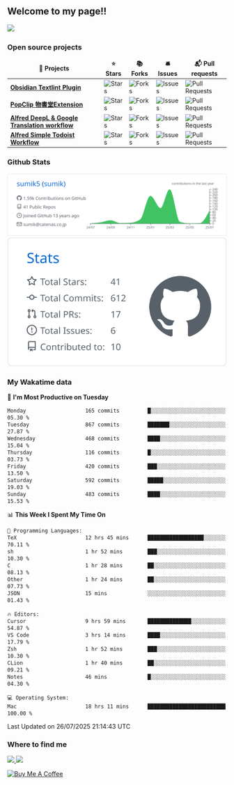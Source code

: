 
<h2>Welcome to my page!!</h2>

![](https://komarev.com/ghpvc/?username=shivase&color=red)

<h3>Open source projects</h3>
<table>
  <thead align="center">
    <tr border: none;>
      <td><b>🎁 Projects</b></td>
      <td><b>⭐ Stars</b></td>
      <td><b>📚 Forks</b></td>
      <td><b>🛎 Issues</b></td>
      <td><b>📬 Pull requests</b></td>
    </tr>
  </thead>
  <tbody>
    <tr>
      <td><a href="https://github.com/shivase/obsidian-textlint"><b>Obsidian Textlint Plugin</b></a></td>
      <td><img alt="Stars" src="https://img.shields.io/github/stars/shivase/obsidian-textlint?style=flat-square&labelColor=343b41"/></td>
      <td><img alt="Forks" src="https://img.shields.io/github/forks/shivase/obsidian-textlint?style=flat-square&labelColor=343b41"/></td>
      <td><img alt="Issues" src="https://img.shields.io/github/issues/shivase/obsidian-textlint?style=flat-square&labelColor=343b41"/></td>
      <td><img alt="Pull Requests" src="https://img.shields.io/github/issues-pr/shivase/obsidian-textlint?style=flat-square&labelColor=343b41"/></td>
    </tr>
    <tr>
      <td><a href="https://github.com/shivase/popclip-monokakido"><b>PopClip 物書堂Extension</b></a></td>
      <td><img alt="Stars" src="https://img.shields.io/github/stars/shivase/popclip-monokakido?style=flat-square&labelColor=343b41"/></td>
      <td><img alt="Forks" src="https://img.shields.io/github/forks/shivase/popclip-monokakido?style=flat-square&labelColor=343b41"/></td>
      <td><img alt="Issues" src="https://img.shields.io/github/issues/shivase/popclip-monokakido?style=flat-square&labelColor=343b41"/></td>
      <td><img alt="Pull Requests" src="https://img.shields.io/github/issues-pr/shivase/popclip-monokakido?style=flat-square&labelColor=343b41"/></td>
    </tr>
    <tr>
      <td><a href="https://github.com/shivase/alfred-workflow-deepl-google-translation"><b>Alfred DeepL & Google Translation workflow</b></a></td>
      <td><img alt="Stars" src="https://img.shields.io/github/stars/shivase/alfred-workflow-deepl-google-translation?style=flat-square&labelColor=343b41"/></td>
      <td><img alt="Forks" src="https://img.shields.io/github/forks/shivase/alfred-workflow-deepl-google-translation?style=flat-square&labelColor=343b41"/></td>
      <td><img alt="Issues" src="https://img.shields.io/github/issues/shivase/alfred-workflow-deepl-google-translation?style=flat-square&labelColor=343b41"/></td>
      <td><img alt="Pull Requests" src="https://img.shields.io/github/issues-pr/shivase/alfred-workflow-deepl-google-translation?style=flat-square&labelColor=343b41"/></td>
    </tr>
    <tr>
      <td><a href="https://github.com/shivase/alfred-simple-todoist"><b>Alfred Simple Todoist Workflow</b></a></td>
      <td><img alt="Stars" src="https://img.shields.io/github/stars/shivase/alfred-simple-todoist?style=flat-square&labelColor=343b41"/></td>
      <td><img alt="Forks" src="https://img.shields.io/github/forks/shivase/alfred-simple-todoist?style=flat-square&labelColor=343b41"/></td>
      <td><img alt="Issues" src="https://img.shields.io/github/issues/shivase/alfred-simple-todoist?style=flat-square&labelColor=343b41"/></td>
      <td><img alt="Pull Requests" src="https://img.shields.io/github/issues-pr/shivase/alfred-simple-todoist?style=flat-square&labelColor=343b41"/></td>
    </tr>
  </tbody>
</table>

<h3>Github Stats</h3>

![](https://raw.githubusercontent.com/shivase/profile-summary-cards/master/profile-summary-card-output/github/0-profile-details.svg)
![](https://raw.githubusercontent.com/shivase/profile-summary-cards/master/profile-summary-card-output/github/3-stats.svg)

<h3>My Wakatime data</h3>

<!--START_SECTION:waka-->
📅 **I'm Most Productive on Tuesday** 

```text
Monday                   165 commits         █░░░░░░░░░░░░░░░░░░░░░░░░   05.30 % 
Tuesday                  867 commits         ███████░░░░░░░░░░░░░░░░░░   27.87 % 
Wednesday                468 commits         ████░░░░░░░░░░░░░░░░░░░░░   15.04 % 
Thursday                 116 commits         █░░░░░░░░░░░░░░░░░░░░░░░░   03.73 % 
Friday                   420 commits         ███░░░░░░░░░░░░░░░░░░░░░░   13.50 % 
Saturday                 592 commits         █████░░░░░░░░░░░░░░░░░░░░   19.03 % 
Sunday                   483 commits         ████░░░░░░░░░░░░░░░░░░░░░   15.53 % 
```


📊 **This Week I Spent My Time On** 

```text
💬 Programming Languages: 
TeX                      12 hrs 45 mins      ██████████████████░░░░░░░   70.11 % 
sh                       1 hr 52 mins        ███░░░░░░░░░░░░░░░░░░░░░░   10.30 % 
C                        1 hr 28 mins        ██░░░░░░░░░░░░░░░░░░░░░░░   08.13 % 
Other                    1 hr 24 mins        ██░░░░░░░░░░░░░░░░░░░░░░░   07.73 % 
JSON                     15 mins             ░░░░░░░░░░░░░░░░░░░░░░░░░   01.43 % 

🔥 Editors: 
Cursor                   9 hrs 59 mins       ██████████████░░░░░░░░░░░   54.87 % 
VS Code                  3 hrs 14 mins       ████░░░░░░░░░░░░░░░░░░░░░   17.79 % 
Zsh                      1 hr 52 mins        ███░░░░░░░░░░░░░░░░░░░░░░   10.30 % 
CLion                    1 hr 40 mins        ██░░░░░░░░░░░░░░░░░░░░░░░   09.21 % 
Notes                    46 mins             █░░░░░░░░░░░░░░░░░░░░░░░░   04.30 % 

💻 Operating System: 
Mac                      18 hrs 11 mins      █████████████████████████   100.00 % 
```


 Last Updated on 26/07/2025 21:14:43 UTC
<!--END_SECTION:waka-->

<h3>Where to find me</h3>
<p>
  <a href="https://www.twitter.com/sumik5">
    <img src="https://img.shields.io/badge/twitter-%231DA1F2.svg?&style=for-the-badge&logo=twitter&logoColor=white" height=25>
  </a>
  <a href="https://zenn.dev/shivase">
    <img src="https://img.shields.io/badge/-Zenn-03363D.svg?logo=zenn&style=flat-square" height=25>
  </a>
</p>

<p>
  <a href="https://www.buymeacoffee.com/shivase" target="_blank" rel="noreferrer nofollow">
    <img src="https://cdn.buymeacoffee.com/buttons/default-red.png" alt="Buy Me A Coffee" height="30" width="150" >
  </a>
</p>
